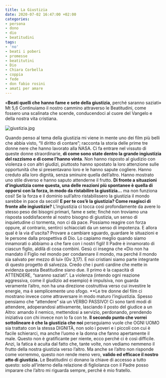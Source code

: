 ```yaml
---
title: La Giustizia
date: 2020-07-02 16:47:00 +02:00
categories:
- persona
- dono
- dio
- beatitudini
tags:
- 'no'
- beati i poberi
- promesse
- beatitutini
- Dio
- Chiara Corbella
- coppia
- fede
- don fabio rosini
- amati per amare
---
```


«**Beati quelli che hanno fame e sete della giustizia**, perché saranno saziati» Mt 5,6
Continuiamo   il   nostro   cammino   attraverso   le   Beatitudini,   come   fossero   una   scalinata   che   scende,
conducendoci al cuore del Vangelo e della nostra vita cristiana.

![giustizia.jpg](/uploads/giustizia.jpg)

Quando penso al tema della giustizia mi viene in mente uno dei film più belli che abbia visto, “Il diritto di
contare”; racconta la storia delle prime tre donne nere che hanno lavorato alla NASA. Ci fa entrare nel
vissuto di queste donne straordinarie, **di come sono state dentro la grande ingiustizia del razzismo e di
come l’hanno vinta**. Non hanno risposto al giudizio con violenza o con altri giudizi, piuttosto hanno spostato
la loro attenzione sulle opportunità che si presentavano loro e le hanno sapute cogliere. Hanno creduto alla
loro dignità, senza sminuire quella dell’altro. Hanno mostrato uno stile diverso e hanno saputo attenderne il
frutto. **Di fronte a situazioni d’ingiustizia come questa, una delle reazioni più spontanee è quella di opporsi**
**con la forza, in modo da ristabilire la giustizia...** ma non funziona così! Se la forza e il dominio sull’altro
ristabilissero la giustizia il mondo sarebbe in pace da secoli!
**E per te cos’è la giustizia? Come reagisci di fronte alle ingiustizie?**
L’ingiustizia ci tocca così profondamente da avere lo stesso peso dei bisogni primari, fame e sete; finché
non   troviamo   una   risposta   soddisfacente   al   nostro   bisogno   di   giustizia,   un   senso   di   inquietudine   ci
tormenta, non ci dà pace. Possiamo reagire con forza oppure, al contrario, sentirci schiacciati da un senso di
impotenza. E allora qual è la via d'uscita? Provare a cambiare sguardo, guardare le situazioni e le persone
dalla prospettiva di Dio. Lo capiamo meglio quando siamo innamorati o abbiamo a che fare con i nostri figli!
Il Padre è innamorato di ciascun figlio, aldilà di cosa combini. Gesù ci insegna che    «Dio non ha mandato il
Figlio nel mondo per condannare il mondo, ma perché il mondo sia salvato per mezzo di lui» (Gv 3,17). E
noi cristiani siamo parte integrante di questo progetto di salvezza. Credo che i punti cardine che mette in
evidenza questa Beatitudine siano due. Il primo è la capacità di ATTENDERE, “saranno saziati”. La violenza
\(intendo ogni reazione aggressiva, come il giudizio ad esempio) è impulsiva, non guarda veramente l’altro,
non ha una direzione costruttiva verso cui investire le energie, ma è semplicemente uno sfogo. \*\*Le tre donne
del   film   ci   mostrano   invece   come   attraversare   in   modo   maturo   l’ingiustizia.  Spesso   pensiamo   che
“attendere” sia un VERBO PASSIVO! Ci sono tanti modi di attendere, adoperandosi attivamente, lasciando il
posto del giudice a un Altro: amando il nemico, mettendosi a servizio, perdonando, prendendo iniziativa
con chi invece non lo fa con te. **Il secondo punto che vorrei sottolineare è che la giustizia che noi**
perseguiamo vuole che OGNI UOMO sia trattato con la stessa DIGNITÀ, non solo i poveri e i piccoli con cui è
facile schierarci, ma anche l’uomo e la donna che fanno apertamente il male. Questo non è gratificante per
niente, ecco perché ci è così difficile. Anzi, la fatica è acuita dal fatto che, tante volte, non vediamo
nemmeno il frutto della nostra giustizia verso l’altro. Ma anche se l’altro non risponde come vorremmo,
questo non rende meno vero, **valido ed efficace il nostro atto di giustizia.** Le Beatitudini ci donano la chiave​
di accesso a tutto questo: solo all’interno della relazione di figliolanza con il Padre posso imparare che
l’altro mi riguarda sempre, perché è mio fratello.